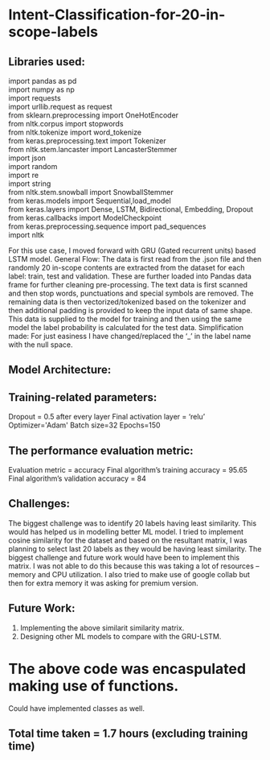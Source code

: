# Intent-Classification-for-20-in-scope-labels

## Libraries used:
import pandas as pd<br>
import numpy as np<br>
import requests<br>
import urllib.request as request<br>
from sklearn.preprocessing import OneHotEncoder<br>
from nltk.corpus import stopwords<br>
from nltk.tokenize import word_tokenize<br>
from keras.preprocessing.text import Tokenizer<br>
from nltk.stem.lancaster import LancasterStemmer<br>
import json <br>
import random<br>
import re<br>
import string<br>
from nltk.stem.snowball import SnowballStemmer<br>
from keras.models import Sequential,load_model<br>
from keras.layers import Dense, LSTM, Bidirectional, Embedding, Dropout<br>
from keras.callbacks import ModelCheckpoint<br>
from keras.preprocessing.sequence import pad_sequences<br>
import nltk<br>



For this use case, I moved forward with GRU (Gated recurrent units) based LSTM model. 
General Flow: The data is first read from the .json file and then randomly 20 in-scope contents are extracted from the dataset for each label: train, test and validation. These are further loaded into Pandas data frame for further cleaning pre-processing. The text data is first scanned and then stop words, punctuations and special symbols are removed. The remaining data is then vectorized/tokenized based on the tokenizer and then additional padding is provided to keep the input data of same shape. This data is supplied to the model for training and then using the same model the label probability is calculated for the test data.
Simplification made: For just easiness I have changed/replaced the ‘_’ in the label name with the null space.

## Model Architecture:


## Training-related parameters:
Dropout = 0.5 after every layer
Final activation layer = ‘relu’
Optimizer='Adam'
Batch size=32
Epochs=150

## The performance evaluation metric:
Evaluation metric = accuracy
Final algorithm’s training accuracy = 95.65
Final algorithm’s validation accuracy = 84

## Challenges:
The biggest challenge was to identify 20 labels having least similarity. This would has helped us in modelling better ML model. I tried to implement cosine similarity for the dataset and based on the resultant matrix, I was planning to select last 20 labels as they would be having least similarity. The biggest challenge and future work would have been to implement this matrix. I was not able to do this because this was taking a lot of resources – memory and CPU utilization. I also tried to make use of google collab but then for extra memory it was asking for premium version.

## Future Work:
1) Implementing the above similarit similarity matrix.
2) Designing other ML models to compare with the GRU-LSTM.

# The above code was encaspulated making use of functions. 
Could have implemented classes as well.


## Total time taken = 1.7 hours (excluding training time)
